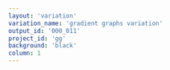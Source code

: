 ```yaml
---
layout: 'variation'
variation_name: 'gradient graphs variation'
output_id: '000_011'
project_id: 'gg'
background: 'black'
column: 1
---
```

